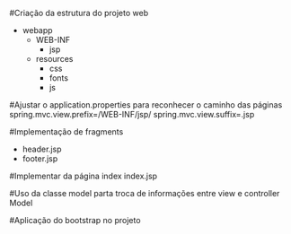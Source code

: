 #Criação da estrutura do projeto web 

- webapp
  - WEB-INF
    - jsp
  - resources
    - css
    - fonts
    - js 

#Ajustar o application.properties para reconhecer o caminho das páginas
spring.mvc.view.prefix=/WEB-INF/jsp/
spring.mvc.view.suffix=.jsp 

#Implementação de fragments
- header.jsp
- footer.jsp   

#Implementar da página index
index.jsp

#Uso da classe model parta troca de informações entre view e controller
Model

#Aplicação do bootstrap no projeto